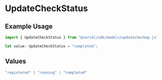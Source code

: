 # UpdateCheckStatus

## Example Usage

```typescript
import { UpdateCheckStatus } from "@vercel/sdk/models/updatecheckop.js";

let value: UpdateCheckStatus = "completed";
```

## Values

```typescript
"registered" | "running" | "completed"
```
